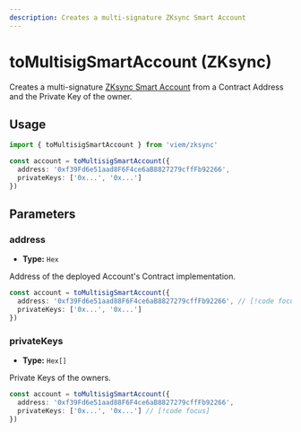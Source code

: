 ```yaml
---
description: Creates a multi-signature ZKsync Smart Account
---
```


# toMultisigSmartAccount (ZKsync)

Creates a multi-signature [ZKsync Smart Account](https://docs.zksync.io/build/developer-reference/account-abstraction/building-smart-accounts) from a Contract Address and the Private Key of the owner.

## Usage

```ts twoslash
import { toMultisigSmartAccount } from 'viem/zksync'

const account = toMultisigSmartAccount({
  address: '0xf39Fd6e51aad8F6F4ce6aB8827279cffFb92266', 
  privateKeys: ['0x...', '0x...']
})
```

## Parameters

### address

- **Type:** `Hex`

Address of the deployed Account's Contract implementation.

```ts
const account = toMultisigSmartAccount({
  address: '0xf39Fd6e51aad88F6F4ce6aB8827279cffFb92266', // [!code focus]
  privateKeys: ['0x...', '0x...']
})
```

### privateKeys

- **Type:** `Hex[]`

Private Keys of the owners.

```ts
const account = toMultisigSmartAccount({
  address: '0xf39Fd6e51aad88F6F4ce6aB8827279cffFb92266', 
  privateKeys: ['0x...', '0x...'] // [!code focus]
})
```